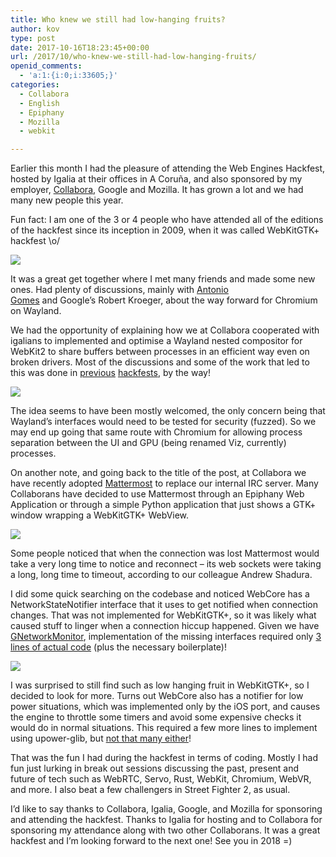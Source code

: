 ```yaml
---
title: Who knew we still had low-hanging fruits?
author: kov
type: post
date: 2017-10-16T18:23:45+00:00
url: /2017/10/who-knew-we-still-had-low-hanging-fruits/
openid_comments:
  - 'a:1:{i:0;i:33605;}'
categories:
  - Collabora
  - English
  - Epiphany
  - Mozilla
  - webkit

---
```

Earlier this month I had the pleasure of attending the Web Engines Hackfest, hosted by Igalia at their offices in A Coruña, and also sponsored by my employer, [Collabora][1], Google and Mozilla. It has grown a lot and we had many new people this year.

Fun fact: I am one of the 3 or 4 people who have attended all of the editions of the hackfest since its inception in 2009, when it was called WebKitGTK+ hackfest \o/

![](/wp-content/uploads/2017/10/20171002_204405-1024x576.jpg)

It was a great get together where I met many friends and made some new ones. Had plenty of discussions, mainly with [Antonio Gomes][3] and Google&#8217;s Robert Kroeger, about the way forward for Chromium on Wayland.

We had the opportunity of explaining how we at Collabora cooperated with igalians to implemented and optimise a Wayland nested compositor for WebKit2 to share buffers between processes in an efficient way even on broken drivers. Most of the discussions and some of the work that led to this was done in [previous][4] [hackfests][5], by the way!

![](https://blog.kov.eti.br/wp-content/uploads/2017/10/20171002_193518-1024x576.jpg)

The idea seems to have been mostly welcomed, the only concern being that Wayland&#8217;s interfaces would need to be tested for security (fuzzed). So we may end up going that same route with Chromium for allowing process separation between the UI and GPU (being renamed Viz, currently) processes.

On another note, and going back to the title of the post, at Collabora we have recently adopted [Mattermost][7] to replace our internal IRC server. Many Collaborans have decided to use Mattermost through an Epiphany Web Application or through a simple Python application that just shows a GTK+ window wrapping a WebKitGTK+ WebView.

![](https://blog.kov.eti.br/wp-content/uploads/2017/10/20171002_101952-1024x576.jpg)

Some people noticed that when the connection was lost Mattermost would take a very long time to notice and reconnect &#8211; its web sockets were taking a long, long time to timeout, according to our colleague Andrew Shadura.

I did some quick searching on the codebase and noticed WebCore has a NetworkStateNotifier interface that it uses to get notified when connection changes. That was not implemented for WebKitGTK+, so it was likely what caused stuff to linger when a connection hiccup happened. Given we have [GNetworkMonitor][9], implementation of the missing interfaces required only [3 lines of actual code][10] (plus the necessary boilerplate)!

![](https://blog.kov.eti.br/wp-content/uploads/2017/10/Screenshot-from-2017-10-16-11-13-39-1024x236.png)

I was surprised to still find such as low hanging fruit in WebKitGTK+, so I decided to look for more. Turns out WebCore also has a notifier for low power situations, which was implemented only by the iOS port, and causes the engine to throttle some timers and avoid some expensive checks it would do in normal situations. This required a few more lines to implement using upower-glib, but [not that many either][12]!

That was the fun I had during the hackfest in terms of coding. Mostly I had fun just lurking in break out sessions discussing the past, present and future of tech such as WebRTC, Servo, Rust, WebKit, Chromium, WebVR, and more. I also beat a few challengers in Street Fighter 2, as usual.

I&#8217;d like to say thanks to Collabora, Igalia, Google, and Mozilla for sponsoring and attending the hackfest. Thanks to Igalia for hosting and to Collabora for sponsoring my attendance along with two other Collaborans. It was a great hackfest and I&#8217;m looking forward to the next one! See you in 2018 =)

 [1]: http://collabora.com/ "Collabora Ltd."
 [2]: https://blog.kov.eti.br/wp-content/uploads/2017/10/20171002_204405.jpg
 [3]: https://blogs.igalia.com/tonikitoo/
 [4]: https://blog.kov.eti.br/2016/09/webkitgtk-2-14-and-the-web-engines-hackfest/ "WebKitGTK+ 2.14 and the Web Engines Hackfest"
 [5]: https://blog.kov.eti.br/2016/10/web-engines-hackfest-2016/ "Web Engines Hackfest 2016!"
 [6]: https://blog.kov.eti.br/wp-content/uploads/2017/10/20171002_193518.jpg
 [7]: https://about.mattermost.com/
 [8]: https://blog.kov.eti.br/wp-content/uploads/2017/10/20171002_101952.jpg
 [9]: https://developer.gnome.org/gio/stable/GNetworkMonitor.html
 [10]: https://bugs.webkit.org/attachment.cgi?id=322383&action=prettypatch
 [11]: https://blog.kov.eti.br/wp-content/uploads/2017/10/Screenshot-from-2017-10-16-11-13-39.png
 [12]: https://bugs.webkit.org/attachment.cgi?id=322532&action=prettypatch